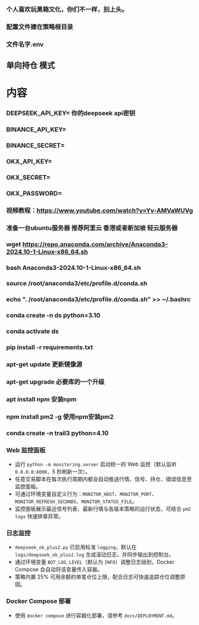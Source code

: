### 个人喜欢玩黑箱文化，你们不一样，别上头。

### 配置文件建在策略根目录

### 文件名字.env


## 单向持仓 模式


# 内容


###  DEEPSEEK_API_KEY= 你的deepseek  api密钥

###  BINANCE_API_KEY=

###  BINANCE_SECRET=

###  OKX_API_KEY=

###  OKX_SECRET=

### OKX_PASSWORD=

###  视频教程：https://www.youtube.com/watch?v=Yv-AMVaWUVg


### 准备一台ubuntu服务器 推荐阿里云 香港或者新加坡 轻云服务器


### wget https://repo.anaconda.com/archive/Anaconda3-2024.10-1-Linux-x86_64.sh

### bash Anaconda3-2024.10-1-Linux-x86_64.sh

### source /root/anaconda3/etc/profile.d/conda.sh 
### echo ". /root/anaconda3/etc/profile.d/conda.sh" >> ~/.bashrc




### conda create -n ds python=3.10

### conda activate ds

### pip install -r requirements.txt



### apt-get update 更新镜像源


### apt-get upgrade 必要库的一个升级


### apt install npm 安装npm


### npm install pm2 -g 使用npm安装pm2

### conda create -n trail3 python=4.10

### Web 监控面板

- 运行 `python -m monitoring.server` 启动统一的 Web 监控（默认监听 `0.0.0.0:8000`，5 秒刷新一次）。
- 任意交易脚本在每次执行周期内都会自动推送行情、信号、持仓、错误信息至监控面板。
- 可通过环境变量自定义行为：`MONITOR_HOST`、`MONITOR_PORT`、`MONITOR_REFRESH_SECONDS`、`MONITOR_STATUS_FILE`。
- 监控面板展示最近信号列表、最新行情与各版本策略的运行状态，可结合 `pm2 logs` 快速排查异常。

### 日志监控

- `deepseek_ok_plus2.py` 已启用标准 `logging`，默认在 `logs/deepseek_ok_plus2.log` 生成滚动日志，并同步输出到控制台。
- 通过环境变量 `BOT_LOG_LEVEL`（默认为 `INFO`）调整日志级别，Docker Compose 会自动将该变量传入容器。
- 策略内置 25% 可用余额的单笔仓位上限，配合日志可快速追踪仓位调整原因。

### Docker Compose 部署

- 使用 `docker compose` 进行容器化部署，请参考 `docs/DEPLOYMENT.md`。
